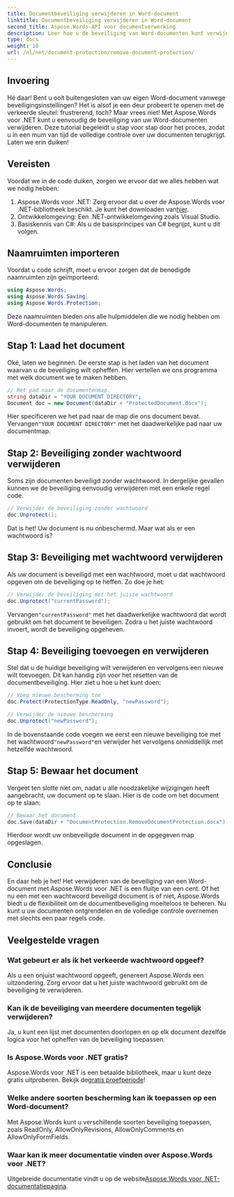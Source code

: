 ```yaml
---
title: Documentbeveiliging verwijderen in Word-document
linktitle: Documentbeveiliging verwijderen in Word-document
second_title: Aspose.Words-API voor documentverwerking
description: Leer hoe u de beveiliging van Word-documenten kunt verwijderen met Aspose.Words voor .NET. Volg onze stapsgewijze handleiding om eenvoudig de beveiliging van uw documenten op te heffen.
type: docs
weight: 10
url: /nl/net/document-protection/remove-document-protection/
---
```


## Invoering

Hé daar! Bent u ooit buitengesloten van uw eigen Word-document vanwege beveiligingsinstellingen? Het is alsof je een deur probeert te openen met de verkeerde sleutel: frustrerend, toch? Maar vrees niet! Met Aspose.Words voor .NET kunt u eenvoudig de beveiliging van uw Word-documenten verwijderen. Deze tutorial begeleidt u stap voor stap door het proces, zodat u in een mum van tijd de volledige controle over uw documenten terugkrijgt. Laten we erin duiken!

## Vereisten

Voordat we in de code duiken, zorgen we ervoor dat we alles hebben wat we nodig hebben:

1.  Aspose.Words voor .NET: Zorg ervoor dat u over de Aspose.Words voor .NET-bibliotheek beschikt. Je kunt het downloaden van[hier](https://releases.aspose.com/words/net/).
2. Ontwikkelomgeving: Een .NET-ontwikkelomgeving zoals Visual Studio.
3. Basiskennis van C#: Als u de basisprincipes van C# begrijpt, kunt u dit volgen.

## Naamruimten importeren

Voordat u code schrijft, moet u ervoor zorgen dat de benodigde naamruimten zijn geïmporteerd:

```csharp
using Aspose.Words;
using Aspose.Words.Saving;
using Aspose.Words.Protection;
```

Deze naamruimten bieden ons alle hulpmiddelen die we nodig hebben om Word-documenten te manipuleren.

## Stap 1: Laad het document

Oké, laten we beginnen. De eerste stap is het laden van het document waarvan u de beveiliging wilt opheffen. Hier vertellen we ons programma met welk document we te maken hebben.

```csharp
// Het pad naar de documentenmap.
string dataDir = "YOUR DOCUMENT DIRECTORY";
Document doc = new Document(dataDir + "ProtectedDocument.docx");
```

 Hier specificeren we het pad naar de map die ons document bevat. Vervangen`"YOUR DOCUMENT DIRECTORY"` met het daadwerkelijke pad naar uw documentmap.

## Stap 2: Beveiliging zonder wachtwoord verwijderen

Soms zijn documenten beveiligd zonder wachtwoord. In dergelijke gevallen kunnen we de beveiliging eenvoudig verwijderen met een enkele regel code.

```csharp
// Verwijder de beveiliging zonder wachtwoord
doc.Unprotect();
```

Dat is het! Uw document is nu onbeschermd. Maar wat als er een wachtwoord is?

## Stap 3: Beveiliging met wachtwoord verwijderen

Als uw document is beveiligd met een wachtwoord, moet u dat wachtwoord opgeven om de beveiliging op te heffen. Zo doe je het:

```csharp
// Verwijder de beveiliging met het juiste wachtwoord
doc.Unprotect("currentPassword");
```

 Vervangen`"currentPassword"` met het daadwerkelijke wachtwoord dat wordt gebruikt om het document te beveiligen. Zodra u het juiste wachtwoord invoert, wordt de beveiliging opgeheven.

## Stap 4: Beveiliging toevoegen en verwijderen

Stel dat u de huidige beveiliging wilt verwijderen en vervolgens een nieuwe wilt toevoegen. Dit kan handig zijn voor het resetten van de documentbeveiliging. Hier ziet u hoe u het kunt doen:

```csharp
// Voeg nieuwe bescherming toe
doc.Protect(ProtectionType.ReadOnly, "newPassword");

// Verwijder de nieuwe bescherming
doc.Unprotect("newPassword");
```

 In de bovenstaande code voegen we eerst een nieuwe beveiliging toe met het wachtwoord`"newPassword"`en verwijder het vervolgens onmiddellijk met hetzelfde wachtwoord.

## Stap 5: Bewaar het document

Vergeet ten slotte niet om, nadat u alle noodzakelijke wijzigingen heeft aangebracht, uw document op te slaan. Hier is de code om het document op te slaan:

```csharp
// Bewaar het document
doc.Save(dataDir + "DocumentProtection.RemoveDocumentProtection.docx");
```

Hierdoor wordt uw onbeveiligde document in de opgegeven map opgeslagen.

## Conclusie

En daar heb je het! Het verwijderen van de beveiliging van een Word-document met Aspose.Words voor .NET is een fluitje van een cent. Of het nu een met een wachtwoord beveiligd document is of niet, Aspose.Words biedt u de flexibiliteit om de documentbeveiliging moeiteloos te beheren. Nu kunt u uw documenten ontgrendelen en de volledige controle overnemen met slechts een paar regels code.

## Veelgestelde vragen

### Wat gebeurt er als ik het verkeerde wachtwoord opgeef?

Als u een onjuist wachtwoord opgeeft, genereert Aspose.Words een uitzondering. Zorg ervoor dat u het juiste wachtwoord gebruikt om de beveiliging te verwijderen.

### Kan ik de beveiliging van meerdere documenten tegelijk verwijderen?

Ja, u kunt een lijst met documenten doorlopen en op elk document dezelfde logica voor het opheffen van de beveiliging toepassen.

### Is Aspose.Words voor .NET gratis?

 Aspose.Words voor .NET is een betaalde bibliotheek, maar u kunt deze gratis uitproberen. Bekijk de[gratis proefperiode](https://releases.aspose.com/)!

### Welke andere soorten bescherming kan ik toepassen op een Word-document?

Met Aspose.Words kunt u verschillende soorten beveiliging toepassen, zoals ReadOnly, AllowOnlyRevisions, AllowOnlyComments en AllowOnlyFormFields.

### Waar kan ik meer documentatie vinden over Aspose.Words voor .NET?

 Uitgebreide documentatie vindt u op de website[Aspose.Words voor .NET-documentatiepagina](https://reference.aspose.com/words/net/).
